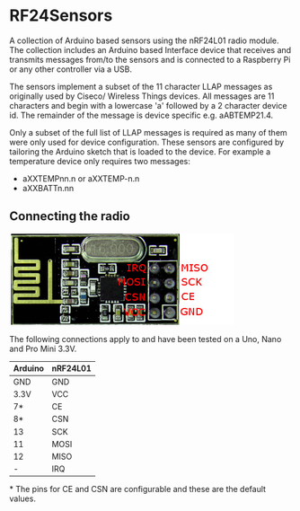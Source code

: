 # RF24Sensors
A collection of Arduino based sensors using the nRF24L01 radio module. The collection includes an Arduino based Interface device that receives and transmits messages from/to the sensors and is connected to a Raspberry Pi or any other controller via a USB.

The sensors implement a subset of the 11 character LLAP messages as originally used by Ciseco/ Wireless Things devices. All messages are 11 characters and begin with a lowercase 'a' followed by a 2 character device id. The remainder of the message is device specific e.g. aABTEMP21.4.

Only a subset of the full list of LLAP messages is required as many of them were only used for device configuration. These sensors are configured by tailoring the Arduino sketch that is loaded to the device. For example a temperature device only requires two messages:
- aXXTEMPnn.n or aXXTEMP-n.n
- aXXBATTn.nn

## Connecting the radio
![nRF24L01 pinouts](nrf24l01.jpg)

The following connections apply to and have been tested on a Uno, Nano and Pro Mini 3.3V.

Arduino | nRF24L01
------- | --------
GND | GND
3.3V | VCC
7\* | CE
8\* | CSN
13 | SCK
11 | MOSI
12 | MISO
\- | IRQ

\* The pins for CE and CSN are configurable and these are the default values.
